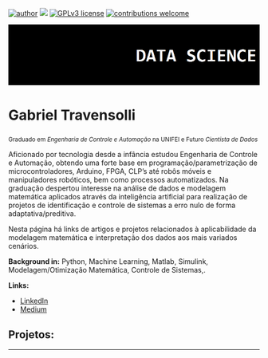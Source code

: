 ﻿[![author](https://img.shields.io/badge/author-travensolli-red.svg)](https://www.linkedin.com/in/gabrieltravensolli/) [![](https://img.shields.io/badge/python-3.7+-blue.svg)](https://www.python.org/downloads/release/python-365/) [![GPLv3 license](https://img.shields.io/badge/License-GPLv3-blue.svg)](http://perso.crans.org/besson/LICENSE.html) [![contributions welcome](https://img.shields.io/badge/contributions-welcome-brightgreen.svg?style=flat)](https://github.com/travensolli/datascience/issues)

<p align="center">
  <img src="banner.png" >
</p>

# Gabriel Travensolli
<sub> Graduado em *Engenharia de Controle e Automação* na UNIFEI e Futuro *Cientista de Dados*</sub>

Aficionado por tecnologia desde a infância estudou Engenharia de Controle e Automação, obtendo uma forte base em programação/parametrização de microcontroladores, Arduino, FPGA, CLP’s até robôs móveis e manipuladores robóticos, bem como processos automatizados. Na graduação despertou interesse na análise de dados e modelagem matemática aplicados através da inteligência artificial para realização de projetos de identificação e controle de sistemas a erro nulo de forma adaptativa/preditiva.

Nesta página há links de artigos e projetos relacionados à aplicabilidade da modelagem matemática e interpretação dos dados aos mais variados cenários.

**Background in:** Python, Machine Learning, Matlab, Simulink, Modelagem/Otimização Matemática, Controle de Sistemas,.

**Links:**
* [LinkedIn](https://www.linkedin.com/in/gabrieltravensolli/)
* [Medium](https://medium.com/@g.travensolli)


## Projetos:


---





